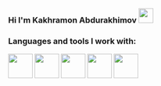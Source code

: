 ### Hi I'm Kakhramon Abdurakhimov <img src = "https://media4.giphy.com/media/hvRJCLFzcasrR4ia7z/giphy.gif" width = "30px">

### Languages and tools I work with:

<code><img src = "https://w7.pngwing.com/pngs/871/352/png-transparent-html-web-development-responsive-web-design-computer-icons-html5-icon-miscellaneous-web-design-logo.png" height = "50px" ></code>
<code><img src = "https://brandslogos.com/wp-content/uploads/thumbs/css3-logo-black-and-white.png" height = "50px" ></code>
<code><img src = "https://icons-for-free.com/download-icon-bootstrap-1321215613501527447_512.png" height = "50px" ></code>
<code><img src = "https://cdn.imgbin.com/11/14/8/imgbin-node-js-javascript-express-js-angularjs-random-icons-7WDWYsuHtir9S25rzrrtFBh9m.jpg" height = "50px" ></code>
<code><img src = "https://img.favpng.com/1/17/24/react-logo-png-favpng-m00s95CAF5ngxbSc2NfvnypRP.jpg" height = "50px" ></code>

